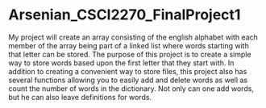 # Arsenian_CSCI2270_FinalProject1
My project will create an array consisting of the english alphabet with each member of the array being part of a linked list where words starting with that letter can be stored. The purpose of this project is to create a simple way to store words based upon the first letter that they start with. In addition to creating a convenient way to store files, this project also has several functions allowing you to easily add and delete words as well as count the number of words in the dictionary. Not only can one add words, but he can also leave definitions for words. 

